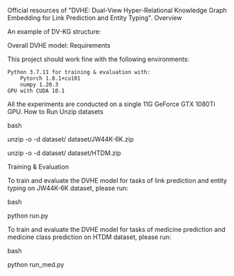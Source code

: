 

Official resources of "DVHE: Dual-View Hyper-Relational Knowledge Graph Embedding for Link Prediction and Entity Typing".
Overview

An example of DV-KG structure:

Overall DVHE model:
Requirements

This project should work fine with the following environments:

    Python 3.7.11 for training & evaluation with:
        Pytorch 1.8.1+cu101
        numpy 1.20.3
    GPU with CUDA 10.1

All the experiments are conducted on a single 11G GeForce GTX 1080Ti GPU.
How to Run
Unzip datasets

bash

unzip -o -d dataset/ dataset/JW44K-6K.zip

unzip -o -d dataset/ dataset/HTDM.zip

Training & Evaluation

To train and evaluate the DVHE model for tasks of link prediction and entity typing on JW44K-6K dataset, please run:

bash

python run.py

To train and evaluate the DVHE model for tasks of medicine prediction and medicine class prediction on HTDM dataset, please run:

bash

python run_med.py

